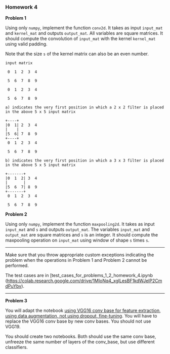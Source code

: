 ### Homework 4

**Problem 1**

Using only ```numpy```, implement the function ```conv2d```.  It takes as input ```input_mat``` and ```kernel_mat``` and outputs ```output_mat```.  All variables 
are square matrices.  It should compute the convolution of ```input_mat``` with the kernel ```kernel_mat``` using valid padding.

Note that the size ```s``` of the kernel matrix can also be an even number.  

```
input matrix

 0  1  2  3  4 

 5  6  7  8  9
 
 0  1  2  3  4 
 
 5  6  7  8  9

a) indicates the very first position in which a 2 x 2 filter is placed in the above 5 x 5 input matrix

+----+
|0  1| 2  3  4 
|    |
|5  6| 7  8  9
+----+
 0  1  2  3  4 

 5  6  7  8  9

b) indicates the very first position in which a 3 x 3 filter is placed in the above 5 x 5 input matrix

+-------+
|0  1  2| 3  4 
|       |
|5  6  7| 8  9
+-------+
 0  1  2  3  4 

 5  6  7  8  9
```


**Problem 2**

Using only ```numpy```, implement the function ```maxpooling2d```. It takes as input ```input_mat``` and ```s``` and outputs ```output_mat```.
The variables ```input_mat``` and ```output_mat``` are square matrices and ```s``` is an integer.  It should compute the maxpooling operation 
on ```input_mat``` using window of shape ```s``` times ```s```.

---

Make sure that you throw appropriate custom exceptions indicating the problem when the operations in Problem 1 and Problem 2 cannot be performed. 

The test cases are in [test_cases_for_problems_1_2_homework_4.ipynb
(https://colab.research.google.com/drive/1MIoNq4_xglLesBF1kdWJelP2CmdPuYbv).

---

**Problem 3**

You will adapt the notebook [using VGG16 conv base for feature extraction, using data augmentation, not using dropout, fine-tuning](https://colab.research.google.com/drive/1F-RWvoxH8MmT7c1UmNy41iuOp-ejiLoF).
You will have to replace the VGG16 conv base by new conv bases. You should not use VGG19.

You should create two notebooks.  Both should use the same conv base, unfreeze the same number of layers of the conv_base, 
but use different classifiers.
